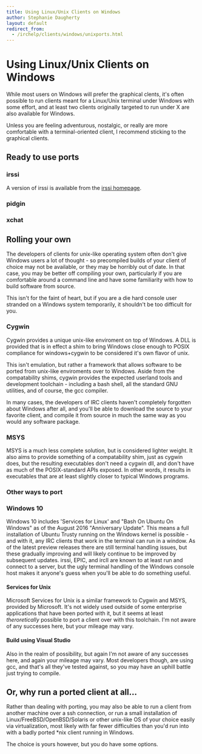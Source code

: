 ```yaml
---
title: Using Linux/Unix Clients on Windows
author: Stephanie Daugherty
layout: default
redirect_from:
  - /irchelp/clients/windows/unixports.html
---
```



# Using Linux/Unix Clients on Windows

While most users on Windows will prefer the graphical clents, it's often possible to run clients meant for a Linux/Unix terminal under Windows with some effort, and at least two clients originally targeted to run under X are also available for Windows.

Unless you are feeling adventurous, nostalgic, or really are more comfortable with a terminal-oriented client, I recommend sticking to the graphical clients.


## Ready to use ports


### irssi

A version of irssi is available from the [irssi homepage](https://irssi.org/download/).

### pidgin

### xchat

## Rolling your own

The developers of clients for unix-like operating system often don't give Windows users a lot of thought - so precompiled builds of your client of choice may not be available, or they may be horribly out of date. In that case, you may be better off compiling your own, particularly if you are comfortable around a command line and have some familiarity with how to build software from source.

This isn't for the faint of heart, but if you are a die hard console user stranded on a Windows system temporarily, it shouldn't be too difficult for you.


### Cygwin

Cygwin provides a unique unix-like enviroment on top of Windows. A DLL is provided that is in effect a shim to bring Windows close enough to POSIX compliance for windows+cygwin to be considered it's own flavor of unix.

This isn't emulation, but rather a framework that allows software to be ported from unix-like enviroments over to Windows. Aside from the compatability shims, cygwin provides the expected userland tools and development toolchain - including a bash shell, all the standard GNU utilities, and of course, the gcc compiler.

In many cases, the developers of IRC clients haven't completely forgotten about Windows after all, and you'll be able to download the source to your favorite client, and compile it from source in much the same way as you would any software package.

### MSYS

MSYS is a much less complete solution, but is considered lighter weight. It also aims to provide something of a compatability shim, just as cygwin does, but the resulting executables don't need a cygwin dll, and don't have as much of the POSIX-standard APIs exposed. In other words, it results in executables that are at least slightly closer to typical Windows programs.

### Other ways to port

### Windows 10
Windows 10 includes 'Services for Linux' and "Bash On Ubuntu On Windows" as of the
August 2016 "Anniversary Update". This means a full installation of Ubuntu Trusty
running on the Windows kernel is possible - and with it, any IRC clients that work
in the terminal can run in a window. As of the latest preview releases there are
still terminal handling issues, but these gradually improving and will likely
continue to be improved by subsequent updates. irssi, EPIC, and ircII are known to
at least run and connect to a server, but the ugly terminal handling of the Windows
console host makes it anyone's guess when you'll be able to do something useful.

#### Services for Unix

Microsoft Services for Unix is a similar framework to Cygwin and MSYS, provided by Microsoft. It's not widely used outside of some enterprise applications that have been ported with it, but it seems at least *theroretically* possible to port a client over with this toolchain. I'm not aware of any successes here, but your mileage may vary.

#### Build using Visual Studio

Also in the realm of possibility, but again I'm not aware of any successes here, and again your mileage may vary. Most developers though, are using gcc, and that's all they've tested against, so you may have an uphill battle just trying to compile.

## Or, why run a ported client at all...

Rather than dealing with porting, you may also be able to run a client from
another machine over a ssh connection, or run a small installation of
Linux/FreeBSD/OpenBSD/Solaris or other unix-like OS of your choice easily
via virtualization, most likely with far fewer difficulties than you'd run
into with a badly ported \*nix client running in Windows.

The choice is yours however, but you do have some options.
